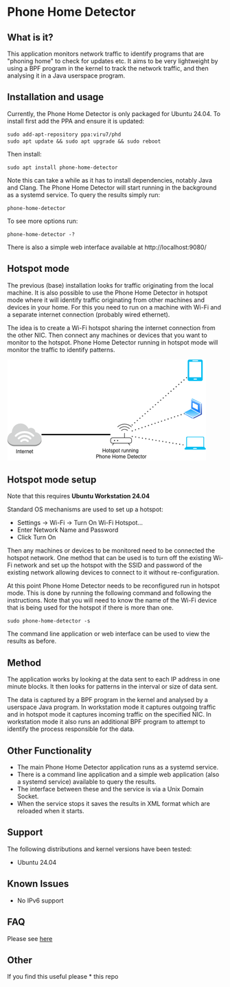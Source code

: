 # Phone Home Detector
## What is it?
This application monitors network traffic to identify programs that are "phoning home" to check for updates etc.
It aims to be very lightweight by using a BPF program in the kernel to track the network traffic, and then analysing it in a Java userspace program.

## Installation and usage
Currently, the Phone Home Detector is only packaged for Ubuntu 24.04.
To install first add the PPA and ensure it is updated:
```
sudo add-apt-repository ppa:viru7/phd
sudo apt update && sudo apt upgrade && sudo reboot
```
Then install: 
```
sudo apt install phone-home-detector
```
Note this can take a while as it has to install dependencies, notably Java and Clang.
The Phone Home Detector will start running in the background as a systemd service.
To query the results simply run:
```
phone-home-detector
```
To see more options run:
```
phone-home-detector -?
```
There is also a simple web interface available at http://localhost:9080/

## Hotspot mode
The previous (base) installation looks for traffic originating from the local machine.
It is also possible to use the Phone Home Detector in hotspot mode where it will identify traffic originating from other machines and devices in your home.
For this you need to run on a machine with Wi-Fi and a separate internet connection (probably wired ethernet).

The idea is to create a Wi-Fi hotspot sharing the internet connection from the other NIC.
Then connect any machines or devices that you want to monitor to the hotspot.
Phone Home Detector running in hotspot mode will monitor the traffic to identify patterns.

![Diagram showing how Phone Home Detector is setup](phone-home-detector.png)

## Hotspot mode setup
Note that this requires **Ubuntu Workstation 24.04**

Standard OS mechanisms are used to set up a hotspot:
* Settings -> Wi-Fi -> Turn On Wi-Fi Hotspot...
* Enter Network Name and Password
* Click Turn On

Then any machines or devices to be monitored need to be connected the hotspot network.
One method that can be used is to turn off the existing Wi-Fi network and set up the hotspot with the SSID and password of the existing network allowing devices to connect to it without re-configuration.

At this point Phone Home Detector needs to be reconfigured run in hotspot mode.
This is done by running the following command and following the instructions.
Note that you will need to know the name of the Wi-Fi device that is being used for the hotspot if there is more than one.
```
sudo phone-home-detector -s
```
The command line application or web interface can be used to view the results as before.

## Method
The application works by looking at the data sent to each IP address in one minute blocks.
It then looks for patterns in the interval or size of data sent.

The data is captured by a BPF program in the kernel and analysed by a userspace Java program.
In workstation mode it captures outgoing traffic and in hotspot mode it captures incoming traffic on the specified NIC.
In workstation mode it also runs an additional BPF program to attempt to identify the process responsible for the data. 


## Other Functionality
* The main Phone Home Detector application runs as a systemd service.
* There is a command line application and a simple web application (also a systemd service) available to query the results.
* The interface between these and the service is via a Unix Domain Socket.
* When the service stops it saves the results in XML format which are reloaded when it starts.

## Support
The following distributions and kernel versions have been tested:
* Ubuntu 24.04

## Known Issues
* No IPv6 support

## FAQ
Please see [here](FAQ.md)

## Other
If you find this useful please * this repo